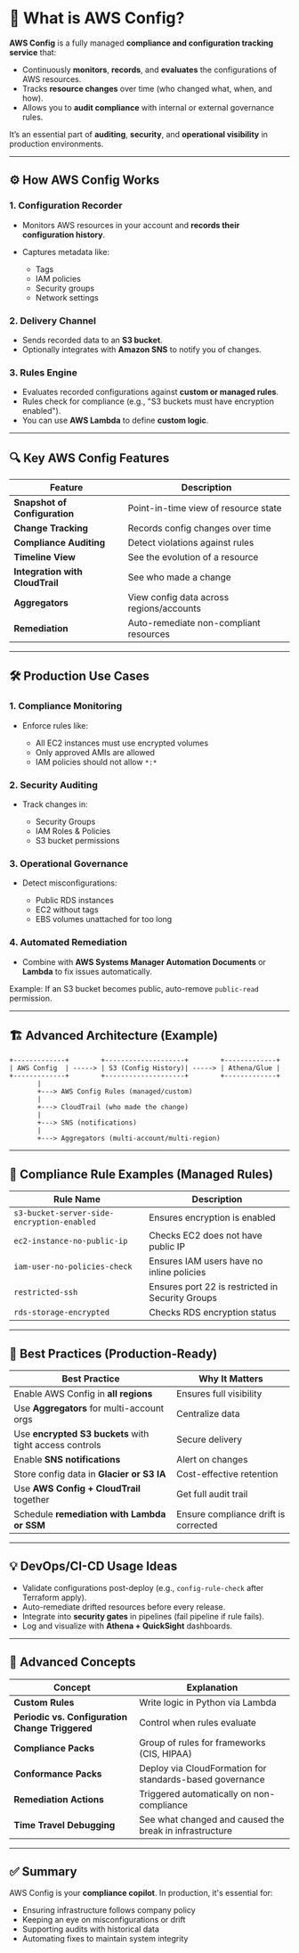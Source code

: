 # 🧩 What is AWS Config?

**AWS Config** is a fully managed **compliance and configuration tracking service** that:

* Continuously **monitors**, **records**, and **evaluates** the configurations of AWS resources.
* Tracks **resource changes** over time (who changed what, when, and how).
* Allows you to **audit compliance** with internal or external governance rules.

It’s an essential part of **auditing**, **security**, and **operational visibility** in production environments.

---

## ⚙️ How AWS Config Works

### 1. **Configuration Recorder**

* Monitors AWS resources in your account and **records their configuration history**.
* Captures metadata like:

  * Tags
  * IAM policies
  * Security groups
  * Network settings

### 2. **Delivery Channel**

* Sends recorded data to an **S3 bucket**.
* Optionally integrates with **Amazon SNS** to notify you of changes.

### 3. **Rules Engine**

* Evaluates recorded configurations against **custom or managed rules**.
* Rules check for compliance (e.g., "S3 buckets must have encryption enabled").
* You can use **AWS Lambda** to define **custom logic**.

---

## 🔍 Key AWS Config Features

| Feature                         | Description                              |
| ------------------------------- | ---------------------------------------- |
| **Snapshot of Configuration**   | Point-in-time view of resource state     |
| **Change Tracking**             | Records config changes over time         |
| **Compliance Auditing**         | Detect violations against rules          |
| **Timeline View**               | See the evolution of a resource          |
| **Integration with CloudTrail** | See who made a change                    |
| **Aggregators**                 | View config data across regions/accounts |
| **Remediation**                 | Auto-remediate non-compliant resources   |

---

## 🛠️ Production Use Cases

### 1. **Compliance Monitoring**

* Enforce rules like:

  * All EC2 instances must use encrypted volumes
  * Only approved AMIs are allowed
  * IAM policies should not allow `*:*`

### 2. **Security Auditing**

* Track changes in:

  * Security Groups
  * IAM Roles & Policies
  * S3 bucket permissions

### 3. **Operational Governance**

* Detect misconfigurations:

  * Public RDS instances
  * EC2 without tags
  * EBS volumes unattached for too long

### 4. **Automated Remediation**

* Combine with **AWS Systems Manager Automation Documents** or **Lambda** to fix issues automatically.

Example: If an S3 bucket becomes public, auto-remove `public-read` permission.

---

## 🏗️ Advanced Architecture (Example)

```plaintext
+-------------+        +--------------------+        +-------------+
| AWS Config  | -----> | S3 (Config History)| -----> | Athena/Glue |
+-------------+        +--------------------+        +-------------+
       |
       +---> AWS Config Rules (managed/custom)
       |
       +---> CloudTrail (who made the change)
       |
       +---> SNS (notifications)
       |
       +---> Aggregators (multi-account/multi-region)
```

---

## 🧪 Compliance Rule Examples (Managed Rules)

| Rule Name                                  | Description                                      |
| ------------------------------------------ | ------------------------------------------------ |
| `s3-bucket-server-side-encryption-enabled` | Ensures encryption is enabled                    |
| `ec2-instance-no-public-ip`                | Checks EC2 does not have public IP               |
| `iam-user-no-policies-check`               | Ensures IAM users have no inline policies        |
| `restricted-ssh`                           | Ensures port 22 is restricted in Security Groups |
| `rds-storage-encrypted`                    | Checks RDS encryption status                     |

---

## 🧠 Best Practices (Production-Ready)

| Best Practice                                           | Why It Matters                       |
| ------------------------------------------------------- | ------------------------------------ |
| Enable AWS Config in **all regions**                    | Ensures full visibility              |
| Use **Aggregators** for multi-account orgs              | Centralize data                      |
| Use **encrypted S3 buckets** with tight access controls | Secure delivery                      |
| Enable **SNS notifications**                            | Alert on changes                     |
| Store config data in **Glacier or S3 IA**               | Cost-effective retention             |
| Use **AWS Config + CloudTrail** together                | Get full audit trail                 |
| Schedule **remediation with Lambda or SSM**             | Ensure compliance drift is corrected |

---

## 💡 DevOps/CI-CD Usage Ideas

* Validate configurations post-deploy (e.g., `config-rule-check` after Terraform apply).
* Auto-remediate drifted resources before every release.
* Integrate into **security gates** in pipelines (fail pipeline if rule fails).
* Log and visualize with **Athena + QuickSight** dashboards.

---

## 🧬 Advanced Concepts

| Concept                                         | Explanation                                              |
| ----------------------------------------------- | -------------------------------------------------------- |
| **Custom Rules**                                | Write logic in Python via Lambda                         |
| **Periodic vs. Configuration Change Triggered** | Control when rules evaluate                              |
| **Compliance Packs**                            | Group of rules for frameworks (CIS, HIPAA)               |
| **Conformance Packs**                           | Deploy via CloudFormation for standards-based governance |
| **Remediation Actions**                         | Triggered automatically on non-compliance                |
| **Time Travel Debugging**                       | See what changed and caused the break in infrastructure  |

---

## ✅ Summary

AWS Config is your **compliance copilot**. In production, it's essential for:

* Ensuring infrastructure follows company policy
* Keeping an eye on misconfigurations or drift
* Supporting audits with historical data
* Automating fixes to maintain system integrity
